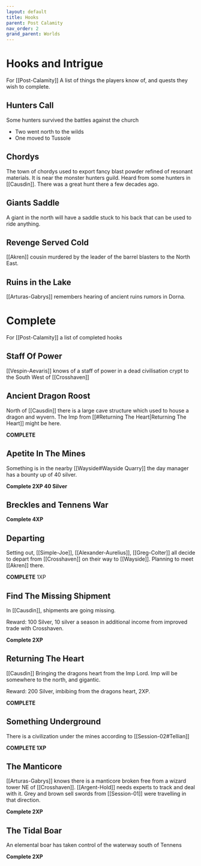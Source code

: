 ```yaml
---
layout: default
title: Hooks
parent: Post Calamity
nav_order: 2
grand_parent: Worlds
---
```

# Hooks and Intrigue
For [[Post-Calamity]] A list of things the players know of, and quests they wish to complete.

## Hunters Call
Some hunters survived the battles against the church
* Two went north to the wilds
* One moved to Tussole
## Chordys
The town of chordys used to export fancy blast powder refined of resonant materials. It is near the monster hunters guild. Heard from some hunters in [[Causdin]]. There was a great hunt there a few decades ago.
## Giants Saddle
A giant in the north will have a saddle stuck to his back that can be used to ride anything.
## Revenge Served Cold
[[Akren]] cousin murdered by the leader of the barrel blasters to the North East.

## Ruins in the Lake
[[Arturas-Gabrys]] remembers hearing of ancient ruins rumors in Dorna.



# Complete
For [[Post-Calamity]] a list of completed hooks

## Staff Of Power
[[Vespin-Aevaris]] knows of a staff of power in a dead civilisation crypt to the South West of [[Crosshaven]]
## Ancient Dragon Roost
North of [[Causdin]] there is a large cave structure which used to house a dragon and wyvern. The Imp from [[#Returning The Heart|Returning The Heart]] might be here.

**COMPLETE**

## Apetite In The Mines
Something is in the nearby [[Wayside#Wayside Quarry]] the day manager has a bounty up of 40 silver.

**Complete 2XP 40 Silver**

## Breckles and Tennens War

**Complete 4XP**

## Departing
Setting out, [[Simple-Joe]], [[Alexander-Aurelius]], [[Greg-Colter]] all decide to depart from [[Crosshaven]] on their way to [[Wayside]]. Planning to meet [[Akren]] there.

**COMPLETE** 1XP

## Find The Missing Shipment
In [[Causdin]], shipments are going missing. 

Reward: 100 Silver, 10 silver a season in additional income from improved trade with Crosshaven.

**Complete 2XP**
## Returning The Heart
[[Causdin]]
Bringing the dragons heart from the Imp Lord. Imp will be somewhere to the north, and gigantic.

Reward: 200 Silver, imbibing from the dragons heart, 2XP.

**COMPLETE**

## Something Underground
There is a civilization under the mines according to [[Session-02#Tellian]]

**COMPLETE 1XP**

## The Manticore
[[Arturas-Gabrys]] knows there is a manticore broken free from a wizard tower NE of [[Crosshaven]]. [[Argent-Hold]] needs experts to track and deal with it. Grey and brown sell swords from [[Session-01]] were travelling in that direction.

**Complete 2XP**

## The Tidal Boar
An elemental boar has taken control of the waterway south of Tennens

**Complete 2XP**
